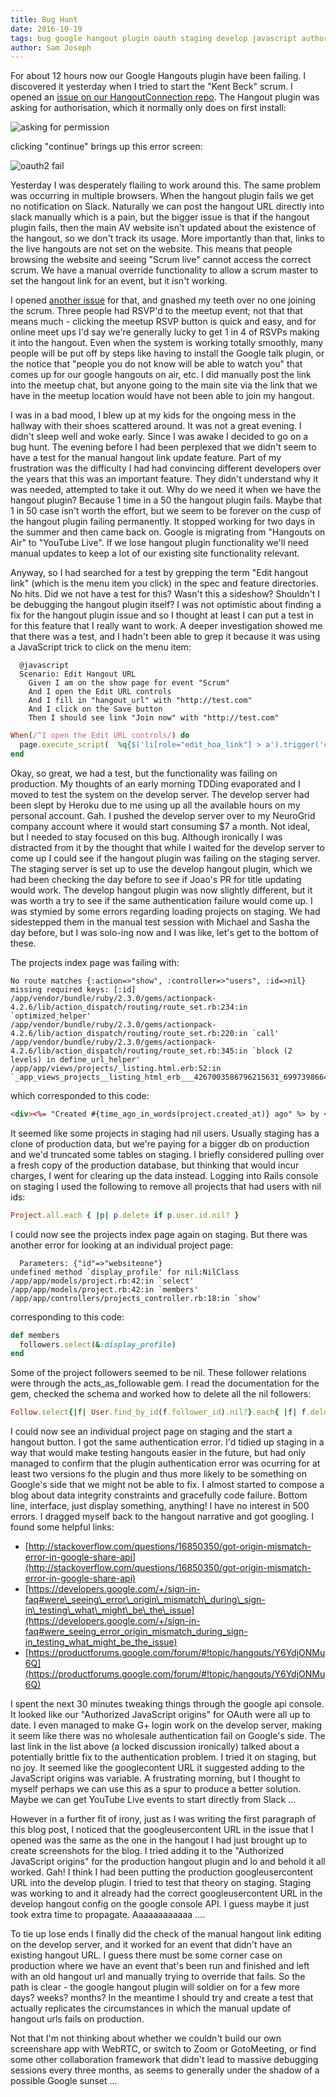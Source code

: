 ```yaml
---
title: Bug Hunt
date: 2016-10-19
tags: bug google hangout plugin oauth staging develop javascript authorised origin
author: Sam Joseph
---
```


For about 12 hours now our Google Hangouts plugin have been failing.  I discovered it yesterday when I tried to start the "Kent Beck" scrum.  I opened an [issue on our HangoutConnection repo](https://github.com/AgileVentures/HangoutConnection/issues/34).  The Hangout plugin was asking for authorisation, which it normally only does on first install:

![asking for permission](https://www.dropbox.com/s/p9671p484k2vtdd/Screenshot%202016-10-19%2009.17.56.png?dl=1)

clicking "continue" brings up this error screen:

![oauth2 fail](https://www.dropbox.com/s/hmifa1v3lmiwbns/Screenshot%202016-10-19%2009.18.59.png?dl=1)

Yesterday I was desperately flailing to work around this.  The same problem was occurring in multiple browsers.  When the hangout plugin fails we get no notification on Slack.  Naturally we can post the hangout URL directly into slack manually which is a pain, but the bigger issue is that if the hangout plugin fails, then the main AV website isn't updated about the existence of the hangout, so we don't track its usage. More importantly than that, links to the live hangouts are not set on the website.  This means that people browsing the website and seeing "Scrum live" cannot access the correct scrum.  We have a manual override functionality to allow a scrum master to set the hangout link for an event, but it isn't working.

I opened [another issue](https://github.com/AgileVentures/WebsiteOne/issues/1340) for that, and gnashed my teeth over no one joining the scrum.  Three people had RSVP'd to the meetup event; not that that means much - clicking the meetup RSVP button is quick and easy, and for online meet ups I'd say we're generally lucky to get 1 in 4 of RSVPs making it into the hangout.  Even when the system is working totally smoothly, many people will be put off by steps like having to install the Google talk plugin, or the notice that "people you do not know will be able to watch you" that comes up for our google hangouts on air, etc.  I did manually post the link into the meetup chat, but anyone going to the main site via the link that we have in the meetup location would have not been able to join my hangout.

I was in a bad mood, I blew up at my kids for the ongoing mess in the hallway with their shoes scattered around.  It was not a great evening.  I didn't sleep well and woke early.  Since I was awake I decided to go on a bug hunt.  The evening before I had been perplexed that we didn't seem to have a test for the manual hangout link update feature.  Part of my frustration was the difficulty I had had convincing different developers over the years that this was an important feature.  They didn't understand why it was needed, attempted to take it out.  Why do we need it when we have the hangout plugin?  Because 1 time in a 50 the hangout plugin fails.  Maybe that 1 in 50 case isn't worth the effort, but we seem to be forever on the cusp of the hangout plugin failing permanently.  It stopped working for two days in the summer and then came back on.  Google is migrating from "Hangouts on Air" to "YouTube Live".  If we lose hangout plugin functionality we'll need manual updates to keep a lot of our existing site functionality relevant.

Anyway, so I had searched for a test by grepping the term "Edit hangout link" (which is the menu item you click) in the spec and feature directories.  No hits.  Did we not have a test for this?  Wasn't this a sideshow?  Shouldn't I be debugging the hangout plugin itself?  I was not optimistic about finding a fix for the hangout plugin issue and so I thought at least I can put a test in for this feature that I really want to work.  A deeper investigation showed me that there was a test, and I hadn't been able to grep it because it was using a JavaScript trick to click on the menu item:

```gherkin
  @javascript
  Scenario: Edit Hangout URL
    Given I am on the show page for event "Scrum"
    And I open the Edit URL controls
    And I fill in "hangout_url" with "http://test.com"
    And I click on the Save button
    Then I should see link "Join now" with "http://test.com"
```

```rb
When(/^I open the Edit URL controls/) do
  page.execute_script(  %q{$('li[role="edit_hoa_link"] > a').trigger('click')}  )
end
```

Okay, so great, we had a test, but the functionality was failing on production.  My thoughts of an early morning TDDing evaporated and I moved to test the system on the develop server.  The develop server had been slept by Heroku due to me using up all the available hours on my personal account.  Gah.  I pushed the develop server over to my NeuroGrid company account where it would start consuming $7 a month.  Not ideal, but I needed to stay focused on this bug.  Although ironically I was distracted from it by the thought that while I waited for the develop server to come up I could see if the hangout plugin was failing on the staging server.  The staging server is set up to use the develop hangout plugin, which we had been checking the day before to see if Joao's PR for title updating would work.  The develop hangout plugin was now slightly different, but it was worth a try to see if the same authentication failure would come up.  I was stymied by some errors regarding loading projects on staging.  We had sidestepped them in the manual test session with Michael and Sasha the day before, but I was solo-ing now and I was like, let's get to the bottom of these.

The projects index page was failing with:

```
No route matches {:action=>"show", :controller=>"users", :id=>nil} missing required keys: [:id]
/app/vendor/bundle/ruby/2.3.0/gems/actionpack-4.2.6/lib/action_dispatch/routing/route_set.rb:234:in `optimized_helper'
/app/vendor/bundle/ruby/2.3.0/gems/actionpack-4.2.6/lib/action_dispatch/routing/route_set.rb:220:in `call'
/app/vendor/bundle/ruby/2.3.0/gems/actionpack-4.2.6/lib/action_dispatch/routing/route_set.rb:345:in `block (2 levels) in define_url_helper'
/app/app/views/projects/_listing.html.erb:52:in `_app_views_projects__listing_html_erb___4267003586796215631_69973986642740'
```

which corresponded to this code:

```html
<div><%= "Created #{time_ago_in_words(project.created_at)} ago" %> by <%= link_to project.user.display_name, user_path(project.user) %></div>
```

It seemed like some projects in staging had nil users.  Usually staging has a clone of production data, but we're paying for a bigger db on production and we'd truncated some tables on staging.  I briefly considered pulling over a fresh copy of the production database, but thinking that would incur charges, I went for clearing up the data instead.  Logging into Rails console on staging I used the following to remove all projects that had users with nil ids:

```rb
Project.all.each { |p| p.delete if p.user.id.nil? }
```

I could now see the projects index page again on staging.  But there was another error for looking at an individual project page:

```
  Parameters: {"id"=>"websiteone"}
undefined method `display_profile' for nil:NilClass
/app/app/models/project.rb:42:in `select'
/app/app/models/project.rb:42:in `members'
/app/app/controllers/projects_controller.rb:18:in `show'
```

corresponding to this code:

```rb
def members
  followers.select(&:display_profile)
end
```

Some of the project followers seemed to be nil.  These follower relations were through the acts_as_followable gem.  I read the documentation for the gem, checked the schema and worked how to delete all the nil followers:

```rb
Follow.select{|f| User.find_by_id(f.follower_id).nil?}.each{ |f| f.delete }
```

I could now see an individual project page on staging and the start a hangout button.  I got the same authentication error.  I'd tidied up staging in a way that would make testing hangouts easier in the future, but had only managed to confirm that the plugin authentication error was ocurring for at least two versions fo the plugin and thus more likely to be something on Google's side that we might not be able to fix.  I almost started to compose a blog about data integrity constraints and gracefully code failure.  Bottom line, interface, just display something, anything! I have no interest in 500 errors. I dragged myself back to the hangout narrative and got googling. I found some helpful links:

* [http://stackoverflow.com/questions/16850350/got-origin-mismatch-error-in-google-share-api](http://stackoverflow.com/questions/16850350/got-origin-mismatch-error-in-google-share-api)
* [https://developers.google.com/+/sign-in-faq#were\_seeing\_error\_origin\_mismatch\_during\_sign-in\_testing\_what\_might\_be\_the\_issue](https://developers.google.com/+/sign-in-faq#were_seeing_error_origin_mismatch_during_sign-in_testing_what_might_be_the_issue)
* [https://productforums.google.com/forum/#!topic/hangouts/Y6YdjONMu6Q](https://productforums.google.com/forum/#!topic/hangouts/Y6YdjONMu6Q)

I spent the next 30 minutes tweaking things through the google api console.  It looked like our "Authorized JavaScript origins" for OAuth were all up to date.  I even managed to make G+ login work on the develop server, making it seem like there was no wholesale authentication fail on Google's side.  The last link in the list above (a locked discussion ironically) talked about a potentially brittle fix to the authentication problem.  I tried it on staging, but no joy.  It seemed like the googlecontent URL it suggested adding to the JavaScript origins was variable. A frustrating morning, but I thought to myself perhaps we can use this as a spur to produce a better solution.  Maybe we can get YouTube Live events to start directly from Slack ...

However in a further fit of irony, just as I was writing the first paragraph of this blog post, I noticed that the googleusercontent URL in the issue that I opened was the same as the one in the hangout I had just brought up to create screenshots for the blog.  I tried adding it to the "Authorized JavaScript origins" for the production hangout plugin and lo and behold it all worked.  Gah!  I think I had been putting the production googleusercontent URL into the develop plugin.  I tried to test that theory on staging.  Staging was working to and it already had the correct googleusercontent URL in the develop hangout config on the google console API.  I guess maybe it just took extra time to propagate.  Aaaaaaaaaaaa ....

To tie up lose ends I finally did the check of the manual hangout link editing on the develop server, and it worked for an event that didn't have an existing hangout URL.  I guess there must be some corner case on production where we have an event that's been run and finished and left with an old hangout url and manually trying to override that fails.  So the path is clear - the google hangout plugin will soldier on for a few more days? weeks? months?  In the meantime I should try and create a test that actually replicates the circumstances in which the manual update of hangout urls fails on production.

Not that I'm not thinking about whether we couldn't build our own screenshare app with WebRTC, or switch to Zoom or GotoMeeting, or find some other collaboration framework that didn't lead to massive debugging sessions every three months, as seems to generally under the shadow of a possible Google sunset ...



 